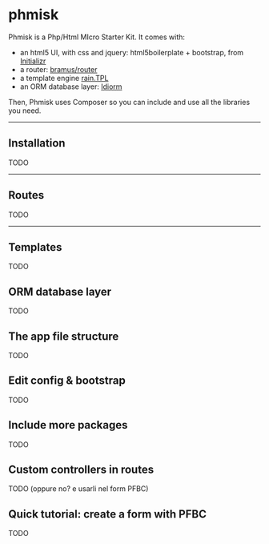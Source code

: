 phmisk
======

Phmisk is a Php/Html MIcro Starter Kit.
It comes with:
* an html5 UI, with css and jquery: html5boilerplate + bootstrap, from [Initializr](http://www.initializr.com)
* a router: [bramus/router](https://github.com/bramus/router)
* a template engine [rain.TPL](http://www.raintpl.com/)
* an ORM database layer: [Idiorm](https://github.com/j4mie/idiorm)

Then, Phmisk uses Composer so you can include and use all the libraries you need.

***

Installation
------------

TODO


***

Routes
------

TODO

***

Templates
---------

TODO

ORM database layer
------------------

TODO

The app file structure
----------------------

TODO

Edit config & bootstrap
-----------------------

TODO

Include more packages
---------------------

TODO

Custom controllers in routes
----------------------------

TODO (oppure no? e usarli nel form PFBC)

Quick tutorial: create a form with PFBC
---------------------------------------

TODO
